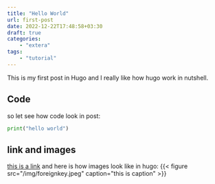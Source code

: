 ```yaml
---
title: "Hello World"
url: first-post
date: 2022-12-22T17:48:58+03:30
draft: true
categories:
    - "extera"
tags:
    - "tutorial"
---
```

This is my first post in Hugo and I really like how hugo work in nutshell.

## Code
so let see how code look in post:
```python
print("hello world")
```
## link and images
[this is a link](https://techwithomid.ir) and here is how images look like in hugo:
{{< figure src="/img/foreignkey.jpeg" caption="this is caption" >}}